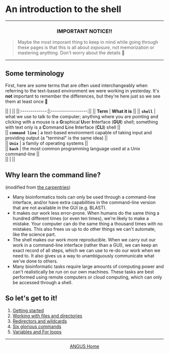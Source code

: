 # An introduction to the shell

---

<center><h3>IMPORTANT NOTICE!!</h3></center>
<blockquote>
Maybe the most imporant thing to keep in mind while going through these pages is that this is all about <i>exposure</i>, not memorization or mastering anything. Don't worry about the details 🙂
</blockquote>

---

## Some terminology

First, here are some terms that are often used interchangeably when referring to the text-based environment we were working in yesterday. It's **not** important to remember the differences, but they're here just so we see them at least once 🙂  

|| | ||
||:-------------:|:------------------:||
|| **Term**     | **What it is**   ||
|| **`shell`** | what we use to talk to the computer; anything where you are pointing and clicking with a mouse is a **G**raphical **U**ser **I**nterface (**GUI**) shell; something with text only is a **C**ommand **L**ine **I**nterface (**CLI**) shell ||  
|| **`command line`** | a text-based environment capable of taking input and providing output (a "terminal" is the same idea) ||  
|| **`Unix`** | a family of operating systems ||  
|| **`bash`** | the most common programming language used at a Unix command-line ||  
|| | ||

## Why learn the command line?
(modified from [the carpentries](https://datacarpentry.org/shell-genomics/01-introduction/index.html#what-is-a-shell-and-why-should-i-care))  

* Many bioinformatics tools can only be used through a command-line interface, and/or have extra capabilities in the command-line version that are not available in the GUI (e.g. BLAST).  
* It makes our work less error-prone. When humans do the same thing a hundred different times (or even ten times), we're likely to make a mistake. Your computer can do the same thing a thousand times with no mistakes. This also frees us up to do other things we can't automate, like the science part.  
* The shell makes our work more reproducible. When we carry out our work in a command-line interface (rather than a GUI), we can keep an exact record of all steps, which we can use to re-do our work when we need to. It also gives us a way to unambiguously communicate what we've done to others.  
* Many bioinformatic tasks require large amounts of computing power and can't realistically be run on our own machines. These tasks are best performed using remote computers or cloud computing, which can only be accessed through a shell.  

## So let's get to it!

1. [Getting started](shell-getting-started-01.html)
2. [Working with files and directories](shell-working-02.html)
3. [Redirectors and wildcards](shell-wild-redirectors-03.html)
4. [Six glorious commands](shell-six-glorious-commands-04.html)
5. [Variables and For loops](shell-for-loops-05.html)

---

<div style="text-align: center">
	<a href="../index.html">ANGUS Home</a>
</div>
